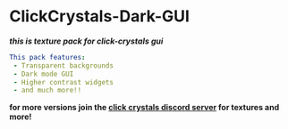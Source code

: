# ClickCrystals-Dark-GUI

***this is texture pack for click-crystals gui***
```yml
This pack features:
 - Transparent backgrounds
 - Dark mode GUI
 - Higher contrast widgets
 - and much more!!
```
 **for more versions join the [click crystals discord server](https://discord.gg/t7bGS2nAVF) for textures and more!** 

